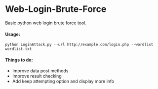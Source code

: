 # Web-Login-Brute-Force
Basic python web login brute force tool. 

#### Usage:
`python LoginAttack.py --url http://example.com/login.php --wordlist wordlist.txt`

#### Things to do:
* Improve data post methods
* Improve result checking 
* Add keep attempting option and display more info
